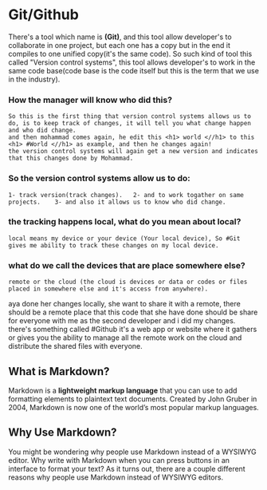 # Git/Github

There's a tool which name is **(Git)**, and this tool allow developer's to collaborate in one project, but each one has a copy but in the end it compiles to one unified copy(it's the same code).
So such kind of tool this called "Version control systems", this tool allows developer's to work in the same code base(code base is the code itself but this is the term that we use in the industry).

### How the manager will know who did this? 
    So this is the first thing that version control systems allows us to do, is to keep track of changes, it will tell you what change happen and who did change.
    and then mohammad comes again, he edit this <h1> world <//h1> to this <h1> #World <//h1> as example, and then he changes again!
    the version control systems will again get a new version and indicates that this changes done by Mohammad.

### So the version control systems allow us to do:
    1- track version(track changes).   2- and to work togather on same projects.    3- and also it allows us to know who did change.

### the tracking happens local, what do you mean about local?
    local means my device or your device (Your local device), So #Git gives me ability to track these changes on my local device.

### what do we call the devices that are place somewhere else? 
    remote or the cloud (the cloud is devices or data or codes or files placed in somewhere else and it's access from anywhere).

aya done her changes locally, she want to share it with a remote, there should be a remote place that this code that she have done should be share for everyone with me as the second developer and i did my changes.
there's something called #Github it's a web app or website where it gathers or gives you the ability to manage all the remote work on the cloud and distribute the shared files with everyone.

## What is Markdown?
Markdown is a **lightweight markup language** that you can use to add formatting elements to plaintext text documents. Created by John Gruber in 2004, Markdown is now one of the world’s most popular markup languages.

## Why Use Markdown?
You might be wondering why people use Markdown instead of a WYSIWYG editor. Why write with Markdown when you can press buttons in an interface to format your text? As it turns out, there are a couple different reasons why people use Markdown instead of WYSIWYG editors.


